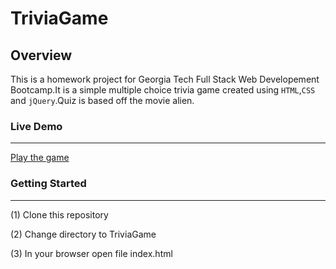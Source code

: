 # TriviaGame

## Overview
This is a homework project for Georgia Tech Full Stack Web Developement Bootcamp.It is a simple multiple choice trivia game created using `HTML`,`CSS` and `jQuery`.Quiz is based off the movie alien.  

### Live Demo
---
[Play the game](https://chris350.github.io/TriviaGame/.)

### Getting Started
---
(1) Clone this repository

(2) Change directory to TriviaGame

(3) In your browser open file index.html
